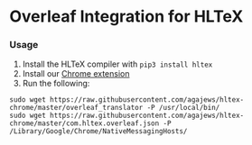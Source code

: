 # Overleaf Integration for HLTeX

### Usage
1. Install the HLTeX compiler with `pip3 install hltex`
1. Install our [Chrome extension](https://chrome.google.com/webstore/detail/hltex-overleaf/lnkcgiecknmlaohkgeajflfcfnajpbec/related)
1. Run the following:
```
sudo wget https://raw.githubusercontent.com/agajews/hltex-chrome/master/overleaf_translator -P /usr/local/bin/
sudo wget https://raw.githubusercontent.com/agajews/hltex-chrome/master/com.hltex.overleaf.json -P /Library/Google/Chrome/NativeMessagingHosts/
```

